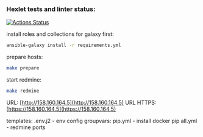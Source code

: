 ### Hexlet tests and linter status:
[![Actions Status](https://github.com/QuestVR/ansible-deploy-project-76/actions/workflows/hexlet-check.yml/badge.svg)](https://github.com/QuestVR/ansible-deploy-project-76/actions)

install roles and collections for galaxy first:
```bash
ansible-galaxy install -r requirements.yml
```
prepare hosts:
```bash
make prepare
```
start redmine:
```bash
make redmine
```
URL: [http://158.160.164.5](http://158.160.164.5)
URL HTTPS: [https://158.160.164.5](https://158.160.164.5)

templates:
.env.j2 - env config 
groupvars:
pip.yml - install docker pip
all.yml - redmine ports
